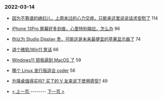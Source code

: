 ### 2022-03-14 
- [因为不靠谱的媳妇儿，上周末过的心力交瘁，只能来这里说说话求安慰了](https://www.v2ex.com/t/840273) 114
- [iPhone 13Pro 屏幕好多划痕，心里特别膈应，怎么办](https://www.v2ex.com/t/840121) 96
- [你以为 Studio Display 贵，可能这是未来最便宜的苹果显示器了](https://www.v2ex.com/t/840131) 74
- [讲个微软/Win11 笑话](https://www.v2ex.com/t/840161) 66
- [Windows11 把我逼到 MacOS 了](https://www.v2ex.com/t/840183) 59
- [哪个 Linux 发行版适合 coder](https://www.v2ex.com/t/840219) 56
- [升降桌值得买吗? 买了的 V 友来说下使用感受?](https://www.v2ex.com/t/840196) 49 

- [ < 上一页 ](https://github.com/able8/v2ex-hot-record/blob/master/2022-03-13.md) -------- [ 下一页 > ](https://github.com/able8/v2ex-hot-record/blob/master/2022-03-15.md)